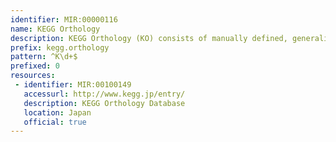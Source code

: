 ```yaml
---
identifier: MIR:00000116
name: KEGG Orthology
description: KEGG Orthology (KO) consists of manually defined, generalised ortholog groups that correspond to KEGG pathway nodes and BRITE hierarchy nodes in all organisms.
prefix: kegg.orthology
pattern: ^K\d+$
prefixed: 0
resources:
 - identifier: MIR:00100149
   accessurl: http://www.kegg.jp/entry/
   description: KEGG Orthology Database
   location: Japan
   official: true
---
```

